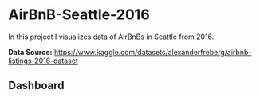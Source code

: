 # AirBnB-Seattle-2016
In this project I visualizes data of AirBnBs in Seattle from 2016.

**Data Source:**
https://www.kaggle.com/datasets/alexanderfreberg/airbnb-listings-2016-dataset

## Dashboard
